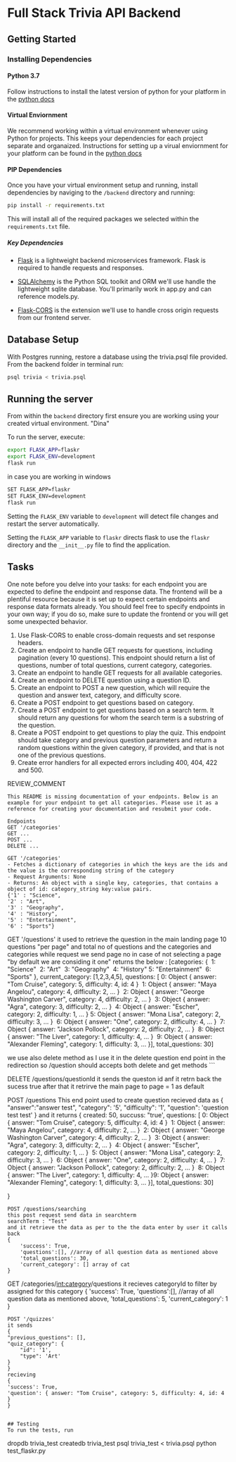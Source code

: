 # Full Stack Trivia API Backend

## Getting Started

### Installing Dependencies

#### Python 3.7

Follow instructions to install the latest version of python for your platform in the [python docs](https://docs.python.org/3/using/unix.html#getting-and-installing-the-latest-version-of-python)

#### Virtual Enviornment

We recommend working within a virtual environment whenever using Python for projects. This keeps your dependencies for each project separate and organaized. Instructions for setting up a virual enviornment for your platform can be found in the [python docs](https://packaging.python.org/guides/installing-using-pip-and-virtual-environments/)

#### PIP Dependencies

Once you have your virtual environment setup and running, install dependencies by naviging to the `/backend` directory and running:

```bash
pip install -r requirements.txt
```

This will install all of the required packages we selected within the `requirements.txt` file.

##### Key Dependencies

- [Flask](http://flask.pocoo.org/)  is a lightweight backend microservices framework. Flask is required to handle requests and responses.

- [SQLAlchemy](https://www.sqlalchemy.org/) is the Python SQL toolkit and ORM we'll use handle the lightweight sqlite database. You'll primarily work in app.py and can reference models.py. 

- [Flask-CORS](https://flask-cors.readthedocs.io/en/latest/#) is the extension we'll use to handle cross origin requests from our frontend server. 

## Database Setup
With Postgres running, restore a database using the trivia.psql file provided. From the backend folder in terminal run:
```bash
psql trivia < trivia.psql
```

## Running the server

From within the `backend` directory first ensure you are working using your created virtual environment. "Dina"

To run the server, execute:

```bash
export FLASK_APP=flaskr
export FLASK_ENV=development
flask run
```
in case you are working in windows 

```bash
SET FLASK_APP=flaskr
SET FLASK_ENV=development
flask run
```


Setting the `FLASK_ENV` variable to `development` will detect file changes and restart the server automatically.

Setting the `FLASK_APP` variable to `flaskr` directs flask to use the `flaskr` directory and the `__init__.py` file to find the application. 

## Tasks

One note before you delve into your tasks: for each endpoint you are expected to define the endpoint and response data. The frontend will be a plentiful resource because it is set up to expect certain endpoints and response data formats already. You should feel free to specify endpoints in your own way; if you do so, make sure to update the frontend or you will get some unexpected behavior. 

1. Use Flask-CORS to enable cross-domain requests and set response headers. 
2. Create an endpoint to handle GET requests for questions, including pagination (every 10 questions). This endpoint should return a list of questions, number of total questions, current category, categories. 
3. Create an endpoint to handle GET requests for all available categories. 
4. Create an endpoint to DELETE question using a question ID. 
5. Create an endpoint to POST a new question, which will require the question and answer text, category, and difficulty score. 
6. Create a POST endpoint to get questions based on category. 
7. Create a POST endpoint to get questions based on a search term. It should return any questions for whom the search term is a substring of the question. 
8. Create a POST endpoint to get questions to play the quiz. This endpoint should take category and previous question parameters and return a random questions within the given category, if provided, and that is not one of the previous questions. 
9. Create error handlers for all expected errors including 400, 404, 422 and 500. 

REVIEW_COMMENT
```
This README is missing documentation of your endpoints. Below is an example for your endpoint to get all categories. Please use it as a reference for creating your documentation and resubmit your code. 

Endpoints
GET '/categories'
GET ...
POST ...
DELETE ...

GET '/categories'
- Fetches a dictionary of categories in which the keys are the ids and the value is the corresponding string of the category
- Request Arguments: None
- Returns: An object with a single key, categories, that contains a object of id: category_string key:value pairs. 
{'1' : "Science",
'2' : "Art",
'3' : "Geography",
'4' : "History",
'5' : "Entertainment",
'6' : "Sports"}

```
GET '/questions'
it used to retrieve the question in the main landing page 10 questions "per page" and total no of questions and the categories and categories
while request we send page no 
in case of not selecting a page "by default we are considing it one" 
returns the below :
[categories: {
​​
1: "Science"
​​
2: "Art"
​​
3: "Geography"
​​
4: "History"
​​
5: "Entertainment"
​​
6: "Sports"
},
current_category: [1,2,3,4,5],
questions: 
​​[
0: Object { answer: "Tom Cruise", category: 5, difficulty: 4, id: 4 }
​​
1: Object { answer: "Maya Angelou", category: 4, difficulty: 2, … }
​​
2: Object { answer: "George Washington Carver", category: 4, difficulty: 2, … }
​​
3: Object { answer: "Agra", category: 3, difficulty: 2, … }
​​
4: Object { answer: "Escher", category: 2, difficulty: 1, … }
​​
5: Object { answer: "Mona Lisa", category: 2, difficulty: 3, … }
​​
6: Object { answer: "One", category: 2, difficulty: 4, … }
​​
7: Object { answer: "Jackson Pollock", category: 2, difficulty: 2, … }
​​
8: Object { answer: "The Liver", category: 1, difficulty: 4, … }
​​
9: Object { answer: "Alexander Fleming", category: 1, difficulty: 3, … }],
total_questions: 30]

we use also delete method as I use it in the delete question end point in the redirection so /question should accepts both delete and get methods
​​```

DELETE /questions/questionId
it sends the queston id anf it retrn back the sucess true
after that it retrirve the main page to page = 1 as default

POST /questions
This end point used to create question
recieved data as
    {
            "answer":"answer test",
            "category": '5',
            "difficulty": '1',
            "question": 'question test test'
    }
and it returns
{
  created: 50,
  succuss: "true', 
 questions: 
​​[
0: Object { answer: "Tom Cruise", category: 5, difficulty: 4, id: 4 }
​​
1: Object { answer: "Maya Angelou", category: 4, difficulty: 2, … }
​​
2: Object { answer: "George Washington Carver", category: 4, difficulty: 2, … }
​​
3: Object { answer: "Agra", category: 3, difficulty: 2, … }
​​
4: Object { answer: "Escher", category: 2, difficulty: 1, … }
​​
5: Object { answer: "Mona Lisa", category: 2, difficulty: 3, … }
​​
6: Object { answer: "One", category: 2, difficulty: 4, … }
​​
7: Object { answer: "Jackson Pollock", category: 2, difficulty: 2, … }
​​
8: Object { answer: "The Liver", category: 1, difficulty: 4, … }
​​
9: Object { answer: "Alexander Fleming", category: 1, difficulty: 3, … }],
total_questions: 30]

}
```
POST /questions/searching
this post request send data in searchterm 
searchTerm : "Test" 
and it retrieve the data as per to the the data enter by user it calls back
{
    'success': True,
    'questions':[], //array of all question data as mentioned above
    'total_questions': 30, 
    'current_category': [] array of cat
}
```
GET /categories/<int:category>/questions
it recieves categoryId to filter by assigned for this category 
{
  'success': True,
  'questions':[], //array of all question data as mentioned above,
  'total_questions': 5,
  'current_category': 1
}

```
POST '/quizzes'
it sends 
{
"previous_questions": [],
"quiz_category": {
    "id": '1',
    "type": 'Art'
}
}
recieving 
{
'success': True,
'question': { answer: "Tom Cruise", category: 5, difficulty: 4, id: 4 }
}


## Testing
To run the tests, run
```
dropdb trivia_test
createdb trivia_test
psql trivia_test < trivia.psql
python test_flaskr.py
```